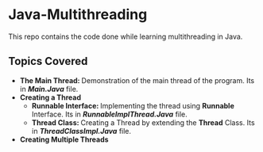 # Java-Multithreading
This repo contains the code done while learning multithreading in Java. 

## Topics Covered
<ul>
<li><b>The Main Thread: </b> Demonstration of the main thread of the program. Its in <b><i>Main.Java</i></b> file.</li>

<li><b>Creating a Thread</b>
    <ul>
        <li><b>Runnable Interface: </b> Implementing the thread using <b>Runnable</b> Interface. Its in <b><i>RunnableImplThread.Java</i></b> file.</li>
        <li><b>Thread Class: </b> Creating a Thread by extending the  <b>Thread</b> Class. Its in <b><i>ThreadClassImpl.Java</i></b> file.</li>
    </ul>
</li>

<li><b>Creating Multiple Threads</b></li>

</ul>

